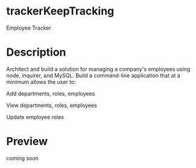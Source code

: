 # trackerKeepTracking
 Employee Tracker

# Description
Architect and build a solution for managing a company's employees using node, inquirer, and MySQL.
Build a command-line application that at a minimum allows the user to:


Add departments, roles, employees


View departments, roles, employees


Update employee roles


# Preview
coming soon
